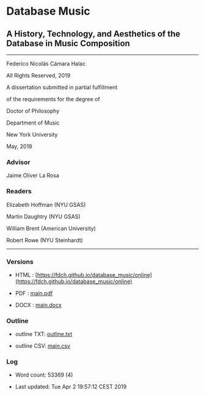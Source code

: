 
# Database Music

## A History, Technology, and Aesthetics of the Database in Music Composition

---

Federico Nicolás Cámara Halac

All Rights Reserved, 2019

A dissertation submitted in partial fulfillment

of the requirements for the degree of

Doctor of Philosophy

Department of Music

New York University

May, 2019

### Advisor

Jaime Oliver La Rosa

### Readers

Elizabeth Hoffman (NYU GSAS)

Martin Daughtry (NYU GSAS)

William Brent (American University)

Robert Rowe (NYU Steinhardt)

---

### Versions

- HTML : [https://fdch.github.io/database_music/online](https://fdch.github.io/database_music/online)

- PDF  : [main.pdf](output/main.pdf)

- DOCX : [main.docx](output/main.docx)

### Outline

- outline TXT: [outline.txt](output/outline.txt)

- outline CSV: [main.csv](output/main.csv)

### Log

- Word count: 53369 (4)

- Last updated: Tue Apr  2 19:57:12 CEST 2019
